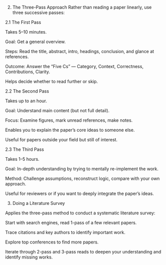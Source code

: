 2. The Three-Pass Approach
Rather than reading a paper linearly, use three successive passes:

2.1 The First Pass

Takes 5–10 minutes.

Goal: Get a general overview.

Steps: Read the title, abstract, intro, headings, conclusion, and glance at references.

Outcome: Answer the “Five Cs” — Category, Context, Correctness, Contributions, Clarity.

Helps decide whether to read further or skip.

2.2 The Second Pass

Takes up to an hour.

Goal: Understand main content (but not full detail).

Focus: Examine figures, mark unread references, make notes.

Enables you to explain the paper’s core ideas to someone else.

Useful for papers outside your field but still of interest.

2.3 The Third Pass

Takes 1–5 hours.

Goal: In-depth understanding by trying to mentally re-implement the work.

Method: Challenge assumptions, reconstruct logic, compare with your own approach.

Useful for reviewers or if you want to deeply integrate the paper’s ideas.

3. Doing a Literature Survey

Applies the three-pass method to conduct a systematic literature survey:

Start with search engines, read 1-pass of a few relevant papers.

Trace citations and key authors to identify important work.

Explore top conferences to find more papers.

Iterate through 2-pass and 3-pass reads to deepen your understanding and identify missing works.


